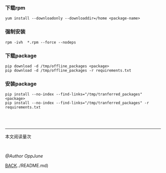 ### 下载rpm

```shell
yum install --downloadonly --downloaddir=/home <package-name>
```

### 强制安装

```shell
rpm -ivh  *.rpm --force --nodeps
```



### 下载package

```shell
pip download -d /tmp/offline_packages <package>
pip download -d /tmp/offline_packages -r requirements.txt
```

### 安装package

```shell
pip install --no-index --find-links="/tmp/tranferred_packages" <package>
pip install --no-index --find-links="/tmp/tranferred_packages" -r requirements.txt
```



<br /><br />

------

<script async src="//busuanzi.ibruce.info/busuanzi/2.3/busuanzi.pure.mini.js"></script>
<span id="busuanzi_container_page_pv">本文阅读量<span id="busuanzi_value_page_pv"></span>次</span>

<br />

*@Author OppJune*

[BACK](../README.md)../README.md)